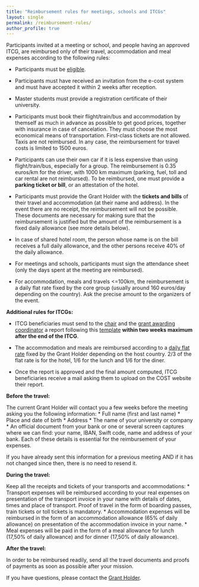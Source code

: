 ```yaml
---
title: "Reimbursement rules for meetings, schools and ITCGs"
layout: single
permalink: /reimbursement-rules/
author_profile: true
---
```


Participants invited at a meeting or school, and people having an approved ITCG, are reimbursed only of their travel, accommodation and meal expenses according to the following rules:

- Participants must be [eligible](../eligibility).

- Participants must have received an invitation from the e-cost system and must have accepted it within 2 weeks after reception.

- Master students must provide a registration certificate of their university.

- Participants must book their flight/train/bus and accommodation by themself as much in advance as possible to get good prices, together with insurance in case of cancelation. They must choose the most economical means of transportation. First-class tickets are not allowed. Taxis are not reimbursed. In any case, the reimbursement for travel costs is limited to 1500 euros.

- Participants can use their own car if it is less expensive than using flight/train/bus, especially for a group. The reimbursement is 0.35 euros/km for the driver, with 1000 km maximum (parking, fuel, toll and car rental are not reimbursed). To be reimbursed, one must provide a **parking ticket or bill**, or an attestation of the hotel.

- Participants must provide the Grant Holder with the **tickets and bills** of their travel and accommodation (at their name and address). In the event there are no receipt, the reimbursement will not be possible. These documents are necessary for making sure that the reimbursement is justified but the amount of the reimbursement is a fixed daily allowance (see more details below).

- In case of shared hotel room, the person whose name is on the bill receives a full daily allowance, and the other persons receive 40% of the daily allowance.

- For meetings and schools, participants must sign the attendance sheet (only the days spent at the meeting are reimbursed).

- For accommodation, meals and travels <=100km, the reimbursement is a daily flat rate fixed by the core group (usually around 160 euros/day depending on the country). Ask the precise amount to the organizers of the event.

**Additional rules for ITCGs:**

- ITCG beneficiaries must send to the [chair](https://blanqui.gitlabpages.inria.fr/) and the [grant awarding coordinator](http://imft.ftn.uns.ac.rs/simona/) a report following this [template](/_pages/ITCG-report-template.docx) **within two weeks maximum after the end of the ITCG**.

- The accommodation and meals are reimbursed according to a [daily flat rate](../itcg-daily-allowance) fixed by the Grant Holder depending on the host country. 2/3 of the flat rate is for the hotel, 1/6 for the lunch and 1/6 for the diner.

- Once the report is approved and the final amount computed, ITCG beneficiaries receive a mail asking them to upload on the COST website their report.

**Before the travel:**

  The current Grant Holder will contact you a few weeks before the meeting asking you the following information:
    * Full name (first and last name)
    * Place and date of birth
    * Address
    * The name of your university or company
    * An official document from your bank or one or several screen captures where we can find: your name, IBAN, Swift code, name and address of your bank. Each of these details is essential for the reimbursement of your expenses.

  If you have already sent this information for a previous meeting AND if it has not changed since then, there is no need to resend it.

**During the travel:**

  Keep all the receipts and tickets of your transports and accommodations:
    * Transport expenses will be reimbursed according to your real expenses on presentation of the transport invoice in your name with details of dates, times and place of transport. Proof of travel in the form of boarding passes, train tickets or toll tickets is mandatory.
    * Accommodation expenses will be reimbursed in the form of an accommodation allowance (65% of daily allowance) on presentation of the accommodation invoice in your name.
    * Meal expenses will be paid in the form of a meal allowance for lunch (17,50% of daily allowance) and for dinner (17,50% of daily allowance).

**After the travel:**

  In order to be reimbursed readily, send all the travel documents and proofs of payments as soon as possible after your mission.

If you have questions, please contact
the [Grant Holder](mailto:saf-saclay-recettes@inria.fr).
